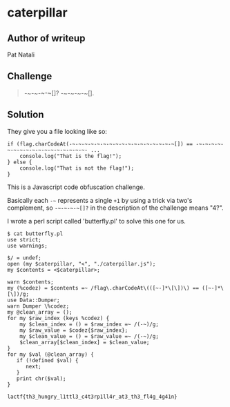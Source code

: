 # caterpillar

## Author of writeup

Pat Natali

## Challenge

> -~-~-~-~[]? -~-~-~-~[].

## Solution

They give you a file looking like so:

```const flag = "lactf{XXXXXXXXXXXXXXXXXXXXXXXXXXXXXXXXXXXXXXXXXXXXXXXX}";
if (flag.charCodeAt(-~-~-~-~-~-~-~-~-~-~-~-~-~-~-~-~-~[]) == -~-~-~-~-~-~-~-~-~-~-~-~-~-~-~-~-~- ...
    console.log("That is the flag!");
} else {
    console.log("That is not the flag!");
}
```

This is a Javascript code obfuscation challenge.

Basically each `-~` represents a single `+1` by using a trick via two's complement, so `-~-~-~-~[]?` in the description of the challenge means "4?".

I wrote a perl script called 'butterfly.pl' to solve this one for us.

```
$ cat butterfly.pl 
use strict;
use warnings;

$/ = undef;
open (my $caterpillar, "<", "./caterpillar.js");
my $contents = <$caterpillar>;

warn $contents;
my (%codez) = $contents =~ /flag\.charCodeAt\(([~-]*\[\])\) == ([~-]*\[\])/g;
use Data::Dumper;
warn Dumper \%codez;
my @clean_array = ();
for my $raw_index (keys %codez) {
    my $clean_index = () = $raw_index =~ /(-~)/g;
    my $raw_value = $codez{$raw_index};
    my $clean_value = () = $raw_value =~ /(-~)/g;
    $clean_array[$clean_index] = $clean_value;
}
for my $val (@clean_array) {
   if (!defined $val) {
      next;
   } 
   print chr($val);
}
```

`lactf{th3_hungry_l1ttl3_c4t3rp1ll4r_at3_th3_fl4g_4g41n} `

